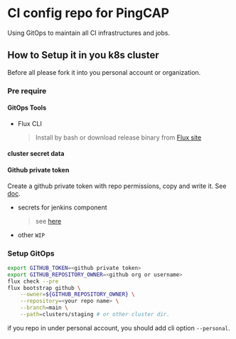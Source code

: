 CI config repo for PingCAP
===

Using GitOps to maintain all CI infrastructures and jobs.

## How to Setup it in you k8s cluster

Before all please fork it into you personal account or organization.
### Pre require

#### GitOps Tools

- Flux CLI
  > Install by bash or download release binary from [Flux site](https://fluxcd.io/docs/get-started/#install-the-flux-cli)
#### cluster secret data

#### Github private token

Create a github private token with repo permissions, copy and write it.
See [doc](https://fluxcd.io/docs/get-started/#before-you-begin).

- secrets for jenkins component
  > see [here](infrastructure/jenkins/README.md)
- other `WIP`

### Setup GitOps

```bash
export GITHUB_TOKEN=<github private token>
export GITHUB_REPOSITORY_OWNER=<github org or username>
flux check --pre
flux bootstrap github \
    --owner=${GITHUB_REPOSITORY_OWNER} \
    --repository=<your repo name> \
    --branch=main \
    --path=clusters/staging # or other cluster dir.
```

if you repo in under personal account, you should add cli option `--personal`.
